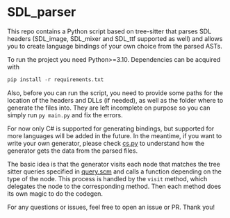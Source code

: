 
# SDL_parser

This repo contains a Python script based on tree-sitter that parses SDL headers (SDL_image, SDL_mixer and SDL_ttf supported as well) and allows you to create language bindings of your own choice from the parsed ASTs.


To run the project you need Python>=3.10. Dependencies can be acquired with

```py
pip install -r requirements.txt
```

Also, before you can run the script, you need to provide some paths for the location of the headers and DLLs (if needed), as well as the folder where to generate the files into. They are left incomplete on purpose so you can simply run `py main.py` and fix the errors.


For now only C# is supported for generating bindings, but supported for more languages will be added in the future. In the meantime, if you want to write your own generator, please check [cs.py](./cs.py) to understand how the generator gets the data from the parsed files.

The basic idea is that the generator visits each node that matches the tree sitter queries specified in [query.scm](./query.scm) and calls a function depending on the type of the node. This process is handled by the `visit` method, which delegates the node to the corresponding method. Then each method does its own magic to do the codegen.


For any questions or issues, feel free to open an issue or PR. Thank you!